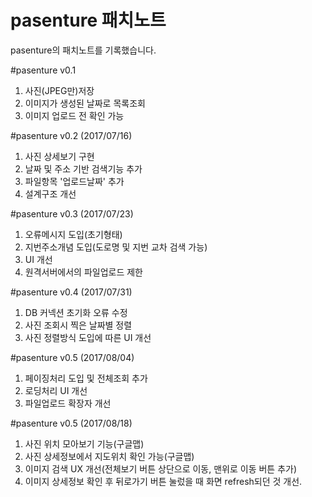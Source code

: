# pasenture 패치노트
pasenture의 패치노트를 기록했습니다.

#pasenture v0.1
1. 사진(JPEG만)저장
2. 이미지가 생성된 날짜로 목록조회
3. 이미지 업로드 전 확인 가능

#pasenture v0.2 (2017/07/16)
1. 사진 상세보기 구현
2. 날짜 및 주소 기반 검색기능 추가
3. 파일항목 '업로드날짜' 추가
4. 설계구조 개선

#pasenture v0.3 (2017/07/23)
1. 오류메시지 도입(초기형태)
2. 지번주소개념 도입(도로명 및 지번 교차 검색 가능)
3. UI 개선
4. 원격서버에서의 파일업로드 제한

#pasenture v0.4 (2017/07/31)
1. DB 커넥션 초기화 오류 수정
2. 사진 조회시 찍은 날짜별 정렬
3. 사진 정렬방식 도입에 따른 UI 개선 

#pasenture v0.5 (2017/08/04)
1. 페이징처리 도입 및 전체조회 추가
2. 로딩처리 UI 개선
3. 파일업로드 확장자 개선

#pasenture v0.5 (2017/08/18)
1. 사진 위치 모아보기 기능(구글맵)
2. 사진 상세정보에서 지도위치 확인 가능(구글맵)
3. 이미지 검색 UX 개선(전체보기 버튼 상단으로 이동, 맨위로 이동 버튼 추가)
4. 이미지 상세정보 확인 후 뒤로가기 버튼 눌렀을 때 화면 refresh되던 것 개선.